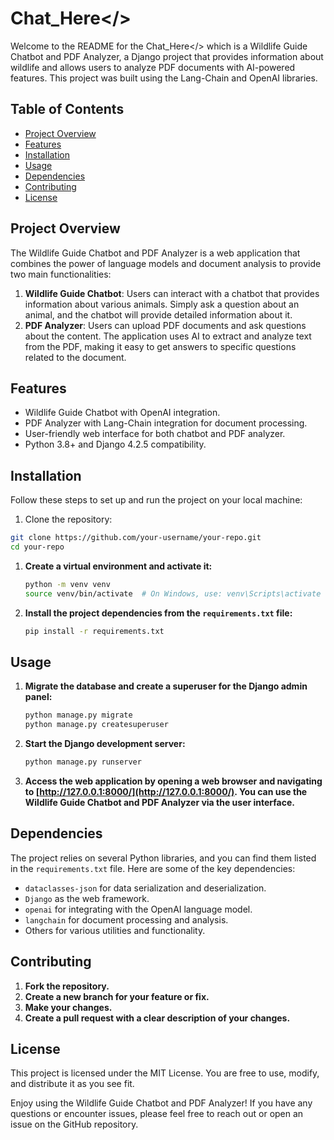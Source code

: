 # Chat_Here</>

Welcome to the README for the Chat_Here</> which is a Wildlife Guide Chatbot and PDF Analyzer, a Django project that provides information about wildlife and allows users to analyze PDF documents with AI-powered features. This project was built using the Lang-Chain and OpenAI libraries.

## Table of Contents

- [Project Overview](#project-overview)
- [Features](#features)
- [Installation](#installation)
- [Usage](#usage)
- [Dependencies](#dependencies)
- [Contributing](#contributing)
- [License](#license)

## Project Overview

The Wildlife Guide Chatbot and PDF Analyzer is a web application that combines the power of language models and document analysis to provide two main functionalities:

1. **Wildlife Guide Chatbot**: Users can interact with a chatbot that provides information about various animals. Simply ask a question about an animal, and the chatbot will provide detailed information about it.
2. **PDF Analyzer**: Users can upload PDF documents and ask questions about the content. The application uses AI to extract and analyze text from the PDF, making it easy to get answers to specific questions related to the document.

## Features

- Wildlife Guide Chatbot with OpenAI integration.
- PDF Analyzer with Lang-Chain integration for document processing.
- User-friendly web interface for both chatbot and PDF analyzer.
- Python 3.8+ and Django 4.2.5 compatibility.

## Installation

Follow these steps to set up and run the project on your local machine:

1. Clone the repository:

```bash
git clone https://github.com/your-username/your-repo.git
cd your-repo
```

1. **Create a virtual environment and activate it:**

   ```bash
   python -m venv venv
   source venv/bin/activate  # On Windows, use: venv\Scripts\activate
   ```
2. **Install the project dependencies from the `requirements.txt` file:**

   ```bash
   pip install -r requirements.txt
   ```

## Usage

1. **Migrate the database and create a superuser for the Django admin panel:**

   ```bash
   python manage.py migrate
   python manage.py createsuperuser
   ```
2. **Start the Django development server:**

   ```bash
   python manage.py runserver
   ```
3. **Access the web application by opening a web browser and navigating to [http://127.0.0.1:8000/](http://127.0.0.1:8000/). You can use the Wildlife Guide Chatbot and PDF Analyzer via the user interface.**

## Dependencies

The project relies on several Python libraries, and you can find them listed in the `requirements.txt` file. Here are some of the key dependencies:

- `dataclasses-json` for data serialization and deserialization.
- `Django` as the web framework.
- `openai` for integrating with the OpenAI language model.
- `langchain` for document processing and analysis.
- Others for various utilities and functionality.

## Contributing

1. **Fork the repository.**
2. **Create a new branch for your feature or fix.**
3. **Make your changes.**
4. **Create a pull request with a clear description of your changes.**

## License

This project is licensed under the MIT License. You are free to use, modify, and distribute it as you see fit.

Enjoy using the Wildlife Guide Chatbot and PDF Analyzer! If you have any questions or encounter issues, please feel free to reach out or open an issue on the GitHub repository.
